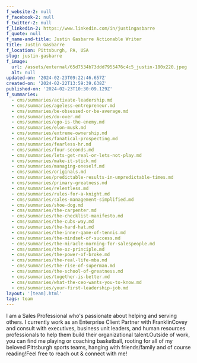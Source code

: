 ```yaml
---
f_website-2: null
f_facebook-2: null
f_twitter-2: null
f_linkedin-2: https://www.linkedin.com/in/justingasbarre
f_quote: null
f_name-and-title: Justin Gasbarre Actionable Writer
title: Justin Gasbarre
f_location: Pittsburgh, PA, USA
slug: justin-gasbarre
f_image:
  url: /assets/external/65d7534b73ddd7955476c4c5_justin-180x220.jpeg
  alt: null
updated-on: '2024-02-23T09:22:46.657Z'
created-on: '2024-02-22T13:59:39.638Z'
published-on: '2024-02-23T10:30:09.129Z'
f_summaries:
  - cms/summaries/activate-leadership.md
  - cms/summaries/ageless-entrepreneur.md
  - cms/summaries/be-obsessed-or-be-average.md
  - cms/summaries/do-over.md
  - cms/summaries/ego-is-the-enemy.md
  - cms/summaries/elon-musk.md
  - cms/summaries/extreme-ownership.md
  - cms/summaries/fanatical-prospecting.md
  - cms/summaries/fearless-hr.md
  - cms/summaries/four-seconds.md
  - cms/summaries/lets-get-real-or-lets-not-play.md
  - cms/summaries/make-it-stick.md
  - cms/summaries/managing-oneself.md
  - cms/summaries/originals.md
  - cms/summaries/predictable-results-in-unpredictable-times.md
  - cms/summaries/primary-greatness.md
  - cms/summaries/relentless.md
  - cms/summaries/rules-for-a-knight.md
  - cms/summaries/sales-management-simplified.md
  - cms/summaries/shoe-dog.md
  - cms/summaries/the-carpenter.md
  - cms/summaries/the-checklist-manifesto.md
  - cms/summaries/the-cubs-way.md
  - cms/summaries/the-hard-hat.md
  - cms/summaries/the-inner-game-of-tennis.md
  - cms/summaries/the-mindset-of-success.md
  - cms/summaries/the-miracle-morning-for-salespeople.md
  - cms/summaries/the-oz-principle.md
  - cms/summaries/the-power-of-broke.md
  - cms/summaries/the-real-life-mba.md
  - cms/summaries/the-rise-of-superman.md
  - cms/summaries/the-school-of-greatness.md
  - cms/summaries/together-is-better.md
  - cms/summaries/what-the-ceo-wants-you-to-know.md
  - cms/summaries/your-first-leadership-job.md
layout: '[team].html'
tags: team
---
```


I am a Sales Professional who's passionate about helping and serving others. I currently work as an Enterprise Client Partner with FranklinCovey and consult with executives, business unit leaders, and human resources professionals to help them build their organizational talent.Outside of work, you can find me playing or coaching basketball, rooting for all of my beloved Pittsburgh sports teams, hanging with friends/family and of course reading!Feel free to reach out & connect with me!
